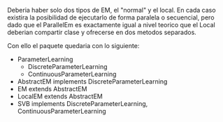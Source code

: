 Deberia haber solo dos tipos de EM, el "normal" y el local. En cada caso existira la posibilidad de ejecutarlo
de forma paralela o secuencial, pero dado que el ParallelEm es exactamente igual a nivel teorico que el Local
deberian compartir clase y ofrecerse en dos metodos separados.

Con ello el paquete quedaria con lo siguiente:

- ParameterLearning
    - DiscreteParameterLearning
    - ContinuousParameterLearning
- AbstractEM implements DiscreteParameterLearning
- EM extends AbstractEM
- LocalEM extends AbstractEM
- SVB implements DiscreteParameterLearning, ContinuousParameterLearning